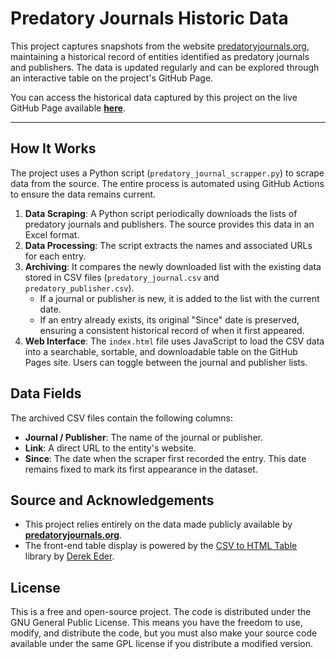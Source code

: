# Predatory Journals Historic Data

This project captures snapshots from the website [predatoryjournals.org](https://predatoryjournals.org), maintaining a historical record of entities identified as predatory journals and publishers. The data is updated regularly and can be explored through an interactive table on the project's GitHub Page.

You can access the historical data captured by this project on the live GitHub Page available [**here**](https://www.google.com).


-----

## How It Works

The project uses a Python script (`predatory_journal_scrapper.py`) to scrape data from the source. The entire process is automated using GitHub Actions to ensure the data remains current.

1.  **Data Scraping**: A Python script periodically downloads the lists of predatory journals and publishers. The source provides this data in an Excel format.
2.  **Data Processing**: The script extracts the names and associated URLs for each entry.
3.  **Archiving**: It compares the newly downloaded list with the existing data stored in CSV files (`predatory_journal.csv` and `predatory_publisher.csv`).
      * If a journal or publisher is new, it is added to the list with the current date.
      * If an entry already exists, its original "Since" date is preserved, ensuring a consistent historical record of when it first appeared.
4.  **Web Interface**: The `index.html` file uses JavaScript to load the CSV data into a searchable, sortable, and downloadable table on the GitHub Pages site. Users can toggle between the journal and publisher lists.

## Data Fields

The archived CSV files contain the following columns:

  * **Journal / Publisher**: The name of the journal or publisher.
  * **Link**: A direct URL to the entity's website.
  * **Since**: The date when the scraper first recorded the entry. This date remains fixed to mark its first appearance in the dataset.

## Source and Acknowledgements

  * This project relies entirely on the data made publicly available by **[predatoryjournals.org](https://www.predatoryjournals.org)**.
  * The front-end table display is powered by the [CSV to HTML Table](https://github.com/derekeder/csv-to-html-table) library by [Derek Eder](http://derekeder.com).

## License

This is a free and open-source project. The code is distributed under the GNU General Public License. This means you have the freedom to use, modify, and distribute the code, but you must also make your source code available under the same GPL license if you distribute a modified version.